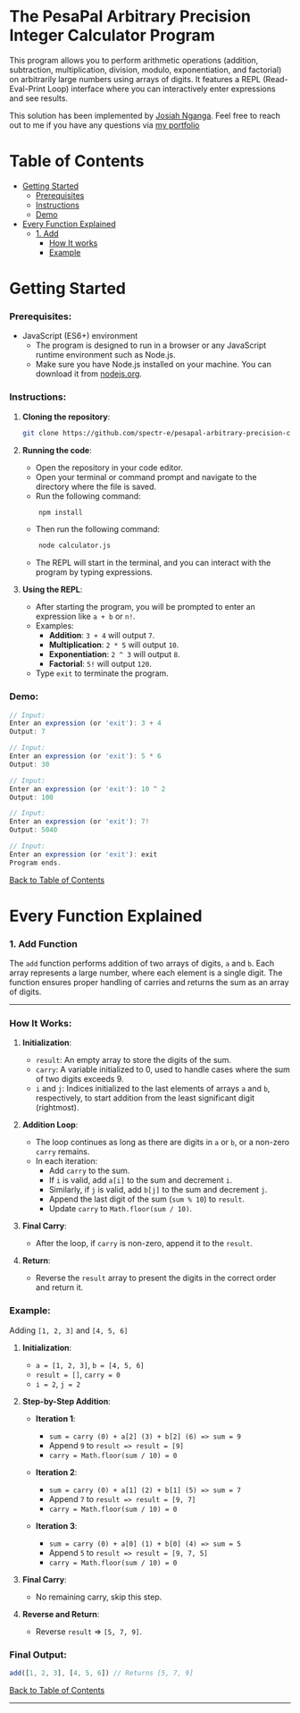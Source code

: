 # The PesaPal Arbitrary Precision Integer Calculator Program

This program allows you to perform arithmetic operations (addition, subtraction, multiplication, division, modulo, exponentiation, and factorial) on arbitrarily large numbers using arrays of digits. It features a REPL (Read-Eval-Print Loop) interface where you can interactively enter expressions and see results.

This solution has been implemented by [Josiah Nganga](https://linkedin.com/in/kamaujosia). Feel free to reach out to me if you have any questions via [my portfolio](https://josiah.vercel.app)

# Table of Contents

-  [Getting Started](#getting-started)
   -  [Prerequisites](#prerequisites)
   -  [Instructions](#instructions)
   -  [Demo](#demo)
-  [Every Function Explained](#every-function-explained)
   -  [1. Add](#1-add-function)
      -  [How It works](#how-it-works)
      -  [Example](#example)

# Getting Started

### Prerequisites:

-  JavaScript (ES6+) environment
   -  The program is designed to run in a browser or any JavaScript runtime environment such as Node.js.
   -  Make sure you have Node.js installed on your machine. You can download it from [nodejs.org](https://nodejs.org/).

### Instructions:

1. **Cloning the repository**:

   ```bash
   git clone https://github.com/spectr-e/pesapal-arbitrary-precision-calculator.git
   ```

2. **Running the code**:

   -  Open the repository in your code editor.
   -  Open your terminal or command prompt and navigate to the directory where the file is saved.
   -  Run the following command:

   ```bash
       npm install
   ```

   -  Then run the following command:

   ```bash
       node calculator.js
   ```

   -  The REPL will start in the terminal, and you can interact with the program by typing expressions.

3. **Using the REPL**:
   -  After starting the program, you will be prompted to enter an expression like `a + b` or `n!`.
   -  Examples:
      -  **Addition**: `3 + 4` will output `7`.
      -  **Multiplication**: `2 * 5` will output `10`.
      -  **Exponentiation**: `2 ^ 3` will output `8`.
      -  **Factorial**: `5!` will output `120`.
   -  Type `exit` to terminate the program.

### Demo:

```javascript
// Input:
Enter an expression (or 'exit'): 3 + 4
Output: 7

// Input:
Enter an expression (or 'exit'): 5 * 6
Output: 30

// Input:
Enter an expression (or 'exit'): 10 ^ 2
Output: 100

// Input:
Enter an expression (or 'exit'): 7!
Output: 5040

// Input:
Enter an expression (or 'exit'): exit
Program ends.
```

[Back to Table of Contents](#table-of-contents)

# Every Function Explained

### 1. Add Function

The `add` function performs addition of two arrays of digits, `a` and `b`. Each array represents a large number, where each element is a single digit. The function ensures proper handling of carries and returns the sum as an array of digits.

---

### How It Works:

1. **Initialization**:

   -  `result`: An empty array to store the digits of the sum.
   -  `carry`: A variable initialized to 0, used to handle cases where the sum of two digits exceeds 9.
   -  `i` and `j`: Indices initialized to the last elements of arrays `a` and `b`, respectively, to start addition from the least significant digit (rightmost).

2. **Addition Loop**:

   -  The loop continues as long as there are digits in `a` or `b`, or a non-zero `carry` remains.
   -  In each iteration:
      -  Add `carry` to the sum.
      -  If `i` is valid, add `a[i]` to the sum and decrement `i`.
      -  Similarly, if `j` is valid, add `b[j]` to the sum and decrement `j`.
      -  Append the last digit of the sum (`sum % 10`) to `result`.
      -  Update `carry` to `Math.floor(sum / 10)`.

3. **Final Carry**:

   -  After the loop, if `carry` is non-zero, append it to the `result`.

4. **Return**:
   -  Reverse the `result` array to present the digits in the correct order and return it.

### Example:

Adding `[1, 2, 3]` and `[4, 5, 6]`

1. **Initialization**:

   -  `a = [1, 2, 3]`, `b = [4, 5, 6]`
   -  `result = []`, `carry = 0`
   -  `i = 2`, `j = 2`

2. **Step-by-Step Addition**:

   -  **Iteration 1**:

      -  `sum = carry (0) + a[2] (3) + b[2] (6) => sum = 9`
      -  Append `9` to `result => result = [9]`
      -  `carry = Math.floor(sum / 10) = 0`

   -  **Iteration 2**:

      -  `sum = carry (0) + a[1] (2) + b[1] (5) => sum = 7`
      -  Append `7` to `result => result = [9, 7]`
      -  `carry = Math.floor(sum / 10) = 0`

   -  **Iteration 3**:
      -  `sum = carry (0) + a[0] (1) + b[0] (4) => sum = 5`
      -  Append `5` to `result => result = [9, 7, 5]`
      -  `carry = Math.floor(sum / 10) = 0`

3. **Final Carry**:

   -  No remaining carry, skip this step.

4. **Reverse and Return**:
   -  Reverse `result` => `[5, 7, 9]`.

### Final Output:

```javascript
add([1, 2, 3], [4, 5, 6]) // Returns [5, 7, 9]
```

[Back to Table of Contents](#table-of-contents)

---
